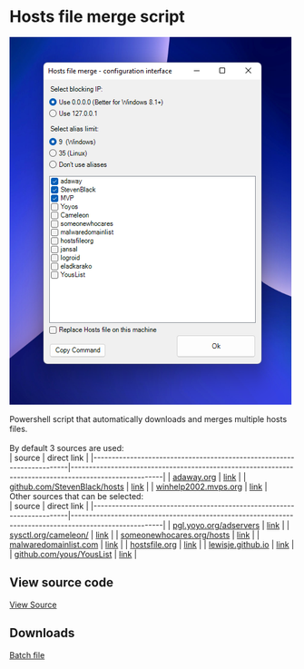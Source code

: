 # Hosts file merge script

![](/img/GUI.png)

Powershell script that automatically downloads and merges multiple hosts files.<br/>
<br/>
By default 3 sources are used:<br/>
| source                                                                | direct link                                                                                           |
|-----------------------------------------------------------------------|-------------------------------------------------------------------------------------------------------|
| [adaway.org](https://adaway.org/)                                     | [link](https://adaway.org/hosts.txt)                                                                  |
| [github.com/StevenBlack/hosts](https://github.com/StevenBlack/hosts)  | [link](https://raw.githubusercontent.com/StevenBlack/hosts/master/hosts)                              |
| [winhelp2002.mvps.org](https://winhelp2002.mvps.org/)                 | [link](https://winhelp2002.mvps.org/hosts.txt)                                                        |
<br/>
Other sources that can be selected:<br/>
| source                                                                | direct link                                                                                           |
|-----------------------------------------------------------------------|-------------------------------------------------------------------------------------------------------|
| [pgl.yoyo.org/adservers](https://pgl.yoyo.org/adservers)              | [link](https://pgl.yoyo.org/adservers/serverlist.php?hostformat=hosts&showintro=0&mimetype=plaintext) |
| [sysctl.org/cameleon/](https://sysctl.org/cameleon)                   | [link](https://sysctl.org/cameleon/hosts)                                                             |
| [someonewhocares.org/hosts](https://someonewhocares.org/hosts)        | [link](https://someonewhocares.org/hosts/hosts)                                                       |
| [malwaredomainlist.com](https://www.malwaredomainlist.com)            | [link](https://www.malwaredomainlist.com/hostslist/hosts.txt)                                         |
| [hostsfile.org](https://www.hostsfile.org)                            | [link](https://www.hostsfile.org/Downloads/hosts.txt)                                                 |
| [lewisje.github.io](http://lewisje.github.io)                         | [link](https://raw.githubusercontent.com/lewisje/jansal/master/adblock/hosts)                         |
| [github.com/yous/YousList](https://github.com/yous/YousList)          | [link](https://raw.githubusercontent.com/yous/YousList/master/hosts.txt)                              |
<br/>

## View source code

[View Source](https://github.com/AQtun81/HostsFileMerge/blob/main/MergeHosts.ps1)

## Downloads

[Batch file](https://aqtun81.github.io/HostsFileMerge/MergeHosts.bat)
